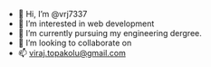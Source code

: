 - 👋 Hi, I’m @vrj7337
- 👀 I’m interested in web development
- 🌱 I’m currently pursuing my engineering dergree.
- 💞️ I’m looking to collaborate on 
- 📫 viraj.topakolu@gmail.com

<!---
vrj7337/vrj7337 is a ✨ special ✨ repository because its `README.md` (this file) appears on your GitHub profile.
You can click the Preview link to take a look at your changes.
--->
